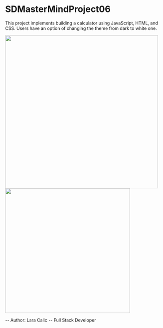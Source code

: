 # SDMasterMindProject06 

This project implements building a calculator using JavaScript, HTML, and CSS. Users have an option of changing the theme from dark to white one. 

<p float="left">
  <img src="https://user-images.githubusercontent.com/81815115/218282409-3b5b0f97-ba5c-4952-b2ac-1947cd97085b.png" width="490" />
  <img src="https://user-images.githubusercontent.com/81815115/218282410-ec13e6fc-3746-403c-a691-4ce9b174fab5.png" width="400" /> 
</p>



-- Author: Lara Calic -- Full Stack Developer
